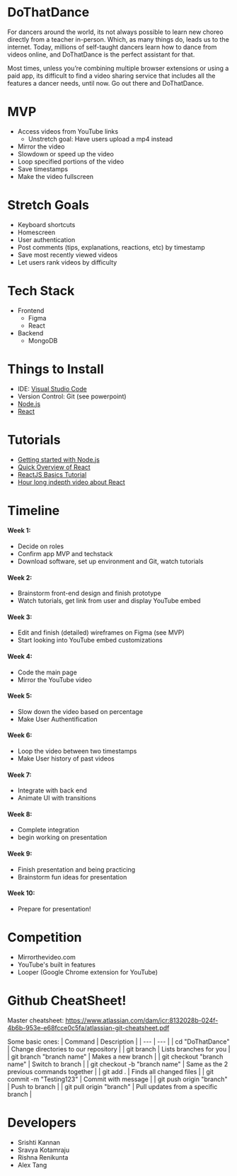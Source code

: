 # DoThatDance

For dancers around the world, its not always possible to learn new choreo directly from a teacher in-person. Which, as many things do, leads us to the internet. Today, millions of self-taught dancers learn how to dance from videos online, and DoThatDance is the perfect assistant for that. 

Most times, unless you’re combining multiple browser extensions or using a paid app, its difficult to find a video sharing service that includes all the features a dancer needs, until now. Go out there and DoThatDance.


# MVP

- Access videos from YouTube links
  - Unstretch goal: Have users upload a mp4 instead
- Mirror the video
- Slowdown or speed up the video
- Loop specified portions of the video
- Save timestamps
- Make the video fullscreen

# Stretch Goals

- Keyboard shortcuts
- Homescreen
- User authentication 
- Post comments (tips, explanations, reactions, etc) by timestamp
- Save most recently viewed videos
- Let users rank videos by difficulty


# Tech Stack

- Frontend
  - Figma
  - React
- Backend
  - MongoDB

# Things to Install

- IDE: <a href = "https://code.visualstudio.com/download"> Visual Studio Code</a>
- Version Control: Git (see powerpoint)
- <a href = "https://nodejs.org/en/download"> Node.js
- <a href = "https://react.dev/learn/installation"> React </a>


# Tutorials

- <a href = "https://youtu.be/P5QbE9aRCLQ?list=PLaAoUJDWH9WrPXMOkqHHsPHxbhvRDqryM"> Getting started with Node.js</a>
- <a href = "https://www.youtube.com/watch?v=Tn6-PIqc4UM&pp=ygUNd2hhdCBpcyByZWFjdA%3D%3D"> Quick Overview of React</a>
- <a href = "https://youtu.be/Y6aYx_KKM7A"> ReactJS Basics Tutorial</a>
- <a href = "https://youtu.be/SqcY0GlETPk"> Hour long indepth video about React</a>


# Timeline

#### Week 1: 
- Decide on roles
- Confirm app MVP and techstack
- Download software, set up environment and Git, watch tutorials

#### Week 2:
- Brainstorm front-end design and finish prototype
- Watch tutorials, get link from user and display YouTube embed

#### Week 3:
- Edit and finish (detailed) wireframes on Figma (see MVP)
- Start looking into YouTube embed customizations

#### Week 4:
- Code the main page
- Mirror the YouTube video

#### Week 5:
- Slow down the video based on percentage
- Make User Authentification

#### Week 6:
- Loop the video between two timestamps
- Make User history of past videos

#### Week 7:
- Integrate with back end
- Animate UI with transitions

#### Week 8:
- Complete integration
- begin working on presentation

#### Week 9:
- Finish presentation and being practicing
- Brainstorm fun ideas for presentation

#### Week 10:
- Prepare for presentation!

# Competition
- Mirrorthevideo.com
- YouTube's built in features
- Looper (Google Chrome extension for YouTube)

# Github CheatSheet!
Master cheatsheet: https://www.atlassian.com/dam/jcr:8132028b-024f-4b6b-953e-e68fcce0c5fa/atlassian-git-cheatsheet.pdf

Some basic ones:
| Command | Description |
| --- | --- |
| cd "DoThatDance" | Change directories to our repository |
| git branch | Lists branches for you |
| git branch "branch name" |  Makes a new branch |
| git checkout "branch name" | Switch to branch |
| git checkout -b "branch name" | Same as the 2 previous commands together |
| git add . | Finds all changed files |
| git commit -m "Testing123" | Commit with message |
| git push origin "branch" | Push to branch |
| git pull origin "branch" | Pull updates from a specific branch | 

# Developers
- Srishti Kannan
- Sravya Kotamraju
- Rishna Renikunta
- Alex Tang
